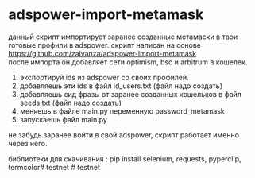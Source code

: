 # adspower-import-metamask

данный скрипт импортирует заранее созданные метамаски в твои готовые профили в adspower. 
скрипт написан на основе https://github.com/zaivanza/adspower-import-metamask  
после импорта он добавляет сети optimism, bsc и arbitrum в кошелек. 

1. экспортируй ids из adspower со своих профилей.
2. добавляешь эти ids в файл id_users.txt (файл надо создать)
3. добавляешь сид фразы от заранее созданных кошельков в файл seeds.txt (файл надо создать)
4. меняешь в файле main.py переменную password_metamask
5. запускаешь файл main.py

не забудь заранее войти в свой adspower, скрипт работает именно через него. 

библиотеки для скачивания : 
pip install selenium, requests, pyperclip, termcolor#   t e s t n e t  
 #   t e s t n e t  
 